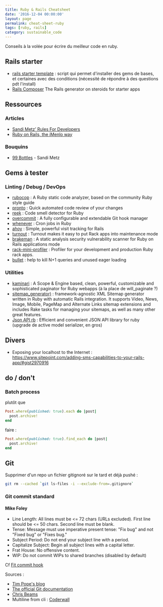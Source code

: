 ```yaml
---
title: Ruby & Rails Cheatsheet
date: '2016-12-04 00:00:00'
layout: page
permalink: cheat-sheet-ruby
tags: [ruby, rails]
category: sustainable_code
---
```


Conseils à la volée pour écrire du meilleur code en ruby.

<!--more-->

## Rails starter

- [rails starter template](https://github.com/dennybritz/rails_startup_template ) : script qui permet d'installer des gems de bases, et certaines avec des conditions (nécessité de répondre à des questions pdt l'install)
- [Rails Composer](https://github.com/RailsApps/rails-composer) The Rails generator on steroids for starter apps


## Ressources

### Articles

- [Sandi Metz' Rules For Developers](https://robots.thoughtbot.com/sandi-metz-rules-for-developers)
- [Ruby on Rails, the iMenlo way](https://medium.com/imenlo/ruby-on-rails-the-imenlo-way-d29965618630#.ewxo0q9al)


### Bouquins

- [99 Bottles](https://www.sandimetz.com/99bottles/) - Sandi Metz


## Gems à tester

### Linting / Debug / DevOps

- [rubocop](https://github.com/bbatsov/rubocop) : A Ruby static code analyzer, based on the community Ruby style guide
- [pronto](https://github.com/mmozuras/pronto) : Quick automated code review of your changes
- [reek](https://github.com/troessner/reek) : Code smell detector for Ruby
- [overcommit](https://github.com/brigade/overcommit) : A fully configurable and extendable Git hook manager
- [whenever](https://github.com/javan/whenever) : Cron jobs in Ruby
- [ahoy](https://github.com/ankane/ahoy) : Simple, powerful visit tracking for Rails
- [turnout](https://github.com/biola/turnout) : Turnout makes it easy to put Rack apps into maintenance mode
- [brakeman](https://github.com/presidentbeef/brakeman) : A static analysis security vulnerability scanner for Ruby on Rails applications mode
- [rack-mini-profiler](https://github.com/MiniProfiler/rack-mini-profiler) : Profiler for your development and production Ruby rack apps.
- [bullet](https://github.com/flyerhzm/bullet) : help to kill N+1 queries and unused eager loading


### Utilities
- [kaminari](https://github.com/kaminari/kaminari) : A Scope & Engine based, clean, powerful, customizable and sophisticated paginator for Ruby webapps (à la place de will_paginate ?)
- [sitemap_generator)](https://github.com/kjvarga/sitemap_generator) : framework-agnostic XML Sitemap generator written in Ruby with automatic Rails integration. It supports Video, News, Image, Mobile, PageMap and Alternate Links sitemap extensions and includes Rake tasks for managing your sitemaps, as well as many other great features.
- [Json API rb](http://jsonapi-rb.org/) : Efficient and convenient JSON API library for ruby (upgrade de active model serializer, en gros)

## Divers

- Exposing your localhost to the Internet : https://www.sitepoint.com/adding-sms-capabilities-to-your-rails-app/#gist2970916


## do / don't

### Batch process

plutôt que

``` ruby
Post.where(published: true).each do |post|
  post.archive!
end
```

faire :

``` ruby
Post.where(published: true).find_each do |post|
  post.archive!
end
```
## Git

Supprimer d'un repo un fichier gitignoré sur le tard et déjà pushé :
```bash
git rm --cached `git ls-files -i --exclude-from=.gitignore`
```

### Git commit standard

#### Mike Foley

- Line Length: All lines must be <= 72 chars (URLs excluded). First line should be <= 50 chars. Second line must be blank.
- Tense: Message must use imperative present tense: "Fix bug" and not "Fixed bug" or "Fixes bug."
- Subject Period: Do not end your subject line with a period.
- Capitalize Subject: Begin all subject lines with a capital letter.
- Frat House: No offensive content.
- WIP: Do not commit WIPs to shared branches (disabled by default)

Cf [Fit commit hook](https://github.com/m1foley/fit-commit#who-decided-these-rules)

Sources :
- [Tim Pope's blog](http://tbaggery.com/2008/04/19/a-note-about-git-commit-messages.html)
- [The official Git documentation](https://git.kernel.org/pub/scm/git/git.git/tree/Documentation/SubmittingPatches?id=HEAD)
- [Chris Beams](https://chris.beams.io/posts/git-commit/)
- Multiline from cli : [Coderwall](https://coderwall.com/p/-rlneg/multi-line-git-commit-message-from-cli)
